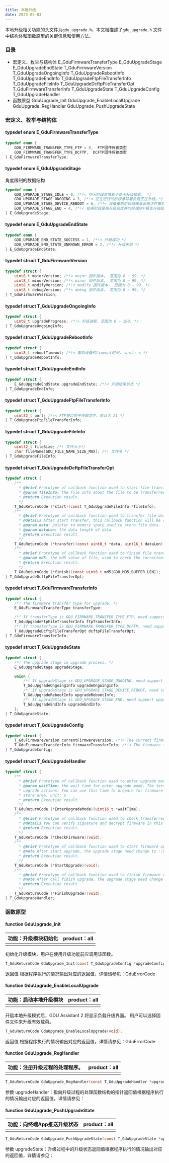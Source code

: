 ```yaml
---
title: 本地升级
date: 2023-05-03
---
```




本地升级相关功能的头文件为`gdu_upgrade.h`，本文档描述了`gdu_upgrade.h` 文件中结构体和函数原型的关键信息和使用方法。

### 目录

- 宏定义、枚举与结构体
  E_GduFirmwareTransferType
  E_GduUpgradeStage
  E_GduUpgradeEndState
  T_GduFirmwareVersion
  T_GduUpgradeOngoingInfo
  T_GduUpgradeRebootInfo
  T_GduUpgradeEndInfo
  T_GduUpgradeFtpFileTransferInfo
  T_GduUpgradeFileInfo
  T_GduUpgradeDcftpFileTransferOpt
  T_GduFirmwareTransferInfo
  T_GduUpgradeState
  T_GduUpgradeConfig
  T_GduUpgradeHandler
- 函数原型
  GduUpgrade_Init
  GduUpgrade_EnableLocalUpgrade
  GduUpgrade_RegHandler
  GduUpgrade_PushUpgradeState

### 宏定义、枚举与结构体

#### typedef enum E_GduFirmwareTransferType

```c
typedef enum {  
    GDU_FIRMWARE_TRANSFER_TYPE_FTP = 0,  FTP固件传输类型
    GDU_FIRMWARE_TRANSFER_TYPE_DCFTP,  DCFTP固件传输类型
} E_GduFirmwareTransferType;
```

#### typedef enum E_GduUpgradeStage

角度限制的数据结构

```c
typedef enum {
    GDU_UPGRADE_STAGE_IDLE = 0, /*!< 空闲阶段意味着不处于升级模式。 */
    GDU_UPGRADE_STAGE_ONGOING = 3, /*!< 正在进行的阶段意味着负载正在升级。*/
    GDU_UPGRADE_STAGE_DEVICE_REBOOT = 6, /*!< 设备重启阶段意味着设备正在重启。 */
    GDU_UPGRADE_STAGE_END = 4, /*!< 结束阶段是指升级完成并向终端APP报告升级结果。 */
} E_GduUpgradeStage;
```

#### typedef enum E_GduUpgradeEndState

```c
typedef enum {
    GDU_UPGRADE_END_STATE_SUCCESS = 1, /*!< 升级成功 */
    GDU_UPGRADE_END_STATE_UNKNOWN_ERROR = 2, /*!< 升级失败 */
} E_GduUpgradeEndState;
```

#### typedef struct T_GduFirmwareVersion

```c
typedef struct {
    uint8_t majorVersion; /*!< major 固件版本， 范围为 0 ~ 99. */
    uint8_t minorVersion; /*!< minor 固件版本， 范围为 0 ~ 99. */
    uint8_t modifyVersion; /*!< modify 固件版本， 范围为 0 ~ 99. */
    uint8_t debugVersion; /*!< debug 固件版本， 范围为 0 ~ 99. */
} T_GduFirmwareVersion;
```

#### typedef struct T_GduUpgradeOngoingInfo

```c
typedef struct {
    uint8_t upgradeProgress; /*!< 升级进程，范围为 0 ~ 100. */
} T_GduUpgradeOngoingInfo;
```

#### typedef struct T_GduUpgradeRebootInfo

```c
typedef struct {
    uint8_t rebootTimeout; /*!< 重启设备的timeout时间， unit: s */
} T_GduUpgradeRebootInfo;
```

#### typedef struct T_GduUpgradeEndInfo

```c
typedef struct {
    E_GduUpgradeEndState upgradeEndState; /*!< 升级结束状态 */
} T_GduUpgradeEndInfo;
```

#### typedef struct T_GduUpgradeFtpFileTransferInfo

```c
typedef struct {
    uint32_t port; /*!< FTP接口用于传输文件，默认为 21 */
} T_GduUpgradeFtpFileTransferInfo;
```

#### typedef struct T_GduUpgradeFileInfo

```c
typedef struct {
    uint32_t fileSize; /*! 文件大小*/
    char fileName[GDU_FILE_NAME_SIZE_MAX]; /*! 文件名 */
} T_GduUpgradeFileInfo;
```

#### typedef struct T_GduUpgradeDcftpFileTransferOpt

```c
typedef struct {
    /**
      * @brief Prototype of callback function used to start file transfer.
      * @param fileInfo: the file info about the file to be transferred.
      * @return Execution result.
      */
    T_GduReturnCode (*start)(const T_GduUpgradeFileInfo *fileInfo);
    /**
      * @brief Prototype of callback function used to transfer file data.
      * @details After start transfer, this callback function will be called several times to transfer file data sequentially.
      * @param data: pointer to memory space used to store file data.
      * @param dataLen: the data length of data.
      * @return Execution result.
      */
    T_GduReturnCode (*transfer)(const uint8_t *data, uint16_t dataLen);
    /**
      * @brief Prototype of callback function used to finish file transfer.
      * @param md5: the md5 value of file, used to check the correctness of the file transfer .
      * @return Execution result.
      */
    T_GduReturnCode (*finish)(const uint8_t md5[GDU_MD5_BUFFER_LEN]);
} T_GduUpgradeDcftpFileTransferOpt;
```

#### typedef struct T_GduFirmwareTransferInfo

```c
typedef struct {
    /*! The firmware transfer type for upgrade. */
    E_GduFirmwareTransferType transferType;

    /*! If transferType is GDU_FIRMWARE_TRANSFER_TYPE_FTP, need support ftpTransferInfo. */
    T_GduUpgradeFtpFileTransferInfo ftpTransferInfo;
    /*! If transferType is GDU_FIRMWARE_TRANSFER_TYPE_DCFTP, need support dcftpFileTransferOpt. */
    T_GduUpgradeDcftpFileTransferOpt dcftpFileTransferOpt;
} T_GduFirmwareTransferInfo;
```

#### typedef struct T_GduUpgradeState

```c
typedef struct {
    /*! The upgrade stage in upgrade process. */
    E_GduUpgradeStage upgradeStage;

    union {
        /*! If upgradeStage is GDU_UPGRADE_STAGE_ONGOING, need support upgradeOngoingInfo. */
        T_GduUpgradeOngoingInfo upgradeOngoingInfo;
        /*! If upgradeStage is GDU_UPGRADE_STAGE_DEVICE_REBOOT, need support upgradeRebootInfo. */
        T_GduUpgradeRebootInfo upgradeRebootInfo;
        /*! If upgradeStage is GDU_UPGRADE_STAGE_END, need support upgradeEndInfo. */
        T_GduUpgradeEndInfo upgradeEndInfo;
    };
} T_GduUpgradeState;
```

#### typedef struct T_GduUpgradeConfig

```c
typedef struct {
    T_GduFirmwareVersion currentFirmwareVersion; /*!< The current firmware version of payload. */
    T_GduFirmwareTransferInfo firmwareTransferInfo; /*!< The firmware transfer info of payload. */
} T_GduUpgradeConfig;
```

#### typedef struct T_GduUpgradeHandler

```c
typedef struct {
    /**
      * @brief Prototype of callback function used to enter upgrade mode.
      * @param waitTime: the wait time for enter upgrade mode. The terminal APP will wait these time before do other
      * upgrade actions. You can use this time to prepare for firmware upgrade in other task, such as clean firmware
      * store area. unit: s
      * @return Execution result.
      */
    T_GduReturnCode (*EnterUpgradeMode)(uint16_t *waitTime);
    /**
      * @brief Prototype of callback function used to check transferred firmware.
      * @details You can verify signature and decrypt firmware in this callback function.
      * @return Execution result.
      */
    T_GduReturnCode (*CheckFirmware)(void);
    /**
      * @brief Prototype of callback function used to start firmware upgrade.
      * @note After start upgrade, the upgrade stage need change to ::GDU_UPGRADE_STAGE_ONGOING
      * @return Execution result.
      */
    T_GduReturnCode (*StartUpgrade)(void);
    /**
      * @brief Prototype of callback function used to finish firmware upgrade.
      * @note After call finish upgrade, the upgrade stage need change from ::GDU_UPGRADE_STAGE_END to ::GDU_UPGRADE_STAGE_IDLE
      * @return Execution result.
      */
    T_GduReturnCode (*FinishUpgrade)(void);
} T_GduUpgradeHandler;
```

### 函数原型

#### function GduUpgrade_Init

| 功能：升级模块初始化 | product：all |
| -------------------- | ------------ |
|                      |              |

初始化升级模块，用户在使用升级功能前应调用该函数。

```c
T_GduReturnCode GduUpgrade_Init(const T_GduUpgradeConfig *upgradeConfig);
```


返回值
根据程序执行的情况输出对应的返回值，详情请参见：GduErrorCode

#### function GduUpgrade_EnableLocalUpgrade

| 功能：启动本地升级模块 | product：all |
| ---------------------- | ------------ |
|                        |              |

开启本地升级模式后，GDU Assistant 2 将显示负载升级界面。 用户可以选择固件文件来升级有效载荷。

```c
T_GduReturnCode GduUpgrade_EnableLocalUpgrade(void);
```


返回值
根据程序执行的情况输出对应的返回值，详情请参见：GduErrorCode

#### function GduUpgrade_RegHandler

| 功能：注册升级过程的处理程序。 | product：all |
| ------------------------------ | ------------ |
|                                |              |

```c
T_GduReturnCode GduUpgrade_RegHandler(const T_GduUpgradeHandler *upgradeHandler);
```

参数
upgradeHandler：指向升级过程的处理函数结构的指针返回值根据程序执行的情况输出对应的返回值，详情请参见：

#### function GduUpgrade_PushUpgradeState

| 功能：向终端App推送升级状态 | product：all |
| --------------------------- | ------------ |
|                             |              |

```c
T_GduReturnCode GduUpgrade_PushUpgradeState(const T_GduUpgradeState *upgradeState);
```

参数
upgradeState：升级过程中的升级状态返回值根据程序执行的情况输出对应的返回值，详情请参见：